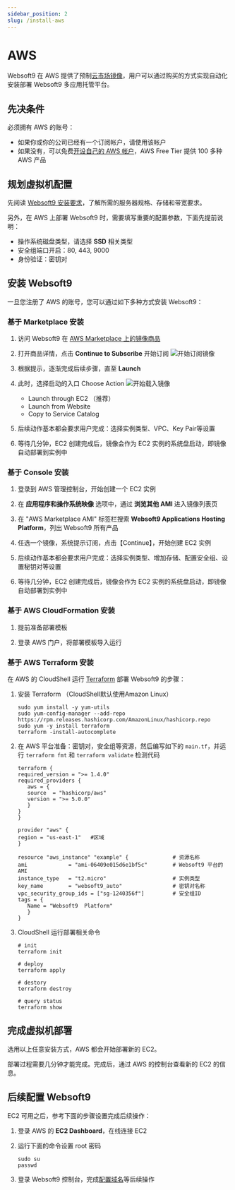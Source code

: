 ```yaml
---
sidebar_position: 2
slug: /install-aws
---
```



# AWS

Websoft9 在 AWS 提供了预制[云市场镜像](https://aws.amazon.com/marketplace/pp/prodview-5jziwpvx4puq4)，用户可以通过购买的方式实现自动化安装部署 Websoft9 多应用托管平台。

## 先决条件

必须拥有 AWS 的账号：

- 如果你或你的公司已经有一个订阅帐户，请使用该帐户
- 如果没有，可以免费[开设自己的 AWS 帐户](https://aws.amazon.com/cn/free/)，AWS Free Tier 提供 100 多种 AWS 产品

## 规划虚拟机配置

先阅读 [Websoft9 安装要求](./install-requirements)，了解所需的服务器规格、存储和带宽要求。 

另外，在 AWS 上部署 Websoft9 时，需要填写重要的配置参数，下面先提前说明：

- 操作系统磁盘类型，请选择 **SSD** 相关类型
- 安全组端口开启：80, 443, 9000
- 身份验证：密钥对

## 安装 Websoft9

一旦您注册了 AWS 的账号，您可以通过如下多种方式安装 Websoft9：

### 基于 Marketplace 安装

1. 访问 Websoft9 在 [AWS Marketplace 上的镜像商品](https://aws.amazon.com/marketplace/pp/prodview-5jziwpvx4puq4) 

2. 打开商品详情，点击 **Continue to Subscribe** 开始订阅
   ![开始订阅镜像](./assets/aws-rs-websoft9.png)

3. 根据提示，逐渐完成后续步骤，直至 **Launch** 

4. 此时，选择启动的入口 Choose Action 
   ![开始载入镜像](./assets/aws-imagecreate2-websoft9.png)

   - Launch through EC2 （推荐）
   - Launch from Website
   - Copy to Service Catalog

7. 后续动作基本都会要求用户完成：选择实例类型、VPC、Key Pair等设置

8. 等待几分钟，EC2 创建完成后，镜像会作为 EC2 实例的系统盘启动，即镜像自动部署到实例中

### 基于 Console 安装

1. 登录到 AWS 管理控制台，开始创建一个 EC2 实例

2. 在 **应用程序和操作系统映像** 选项中，通过 **浏览其他 AMI** 进入镜像列表页

3. 在 "AWS Marketplace AMI" 标签栏搜索 **Websoft9 Applications Hosting Platform**，列出 Websoft9 所有产品

3. 任选一个镜像，系统提示订阅，点击【Continue】，开始创建 EC2 实例

5. 后续动作基本都会要求用户完成：选择实例类型、增加存储、配置安全组、设置秘钥对等设置

6. 等待几分钟，EC2 创建完成后，镜像会作为 EC2 实例的系统盘启动，即镜像自动部署到实例中

### 基于 AWS CloudFormation 安装

1. 提前准备部署模板

2. 登录 AWS 门户，将部署模板导入运行

### 基于 AWS Terraform  安装

在 AWS 的 CloudShell 运行 [Terraform](https://developer.hashicorp.com/terraform/tutorials/aws) 部署 Websoft9 的步骤：

1. 安装 Terraform （CloudShell默认使用Amazon Linux）
   ```
   sudo yum install -y yum-utils
   sudo yum-config-manager --add-repo https://rpm.releases.hashicorp.com/AmazonLinux/hashicorp.repo
   sudo yum -y install terraform
   terraform -install-autocomplete
   ```

2. 在 AWS 平台准备：密钥对，安全组等资源，然后编写如下的 `main.tf`，并运行 `terraform fmt` 和 `terraform validate` 检测代码
   ```
   terraform {
   required_version = ">= 1.4.0"
   required_providers {
      aws = {
      source  = "hashicorp/aws"
      version = ">= 5.0.0"
      }
   }
   }

   provider "aws" {
   region = "us-east-1"   #区域
   }

   resource "aws_instance" "example" {              # 资源名称
   ami             = "ami-06409e015d6e1bf5c"        # Websoft9 平台的AMI
   instance_type   = "t2.micro"                     # 实例类型
   key_name        = "websoft9_auto"                # 密钥对名称
   vpc_security_group_ids = ["sg-1240356f"]         # 安全组ID
   tags = {                                           
      Name = "Websoft9  Platform"
      }
   }

   ```

3. CloudShell 运行部署相关命令
   ```
   # init 
   terraform init

   # deploy
   terraform apply

   # destory
   terraform destroy

   # query status
   terraform show
   ```

## 完成虚拟机部署

选用以上任意安装方式，AWS 都会开始部署新的 EC2。  

部署过程需要几分钟才能完成。完成后，通过 AWS 的控制台查看新的 EC2 的信息。  

## 后续配置 Websoft9

EC2 可用之后，参考下面的步骤设置完成后续操作：

1. 登录 AWS 的 **EC2 Dashboard**，在线连接 EC2

2. 运行下面的命令设置 root 密码
   ```
   sudo su
   passwd
   ```
3. 登录 Websoft9 控制台，完成[配置域名](./domain-set)等后续操作


